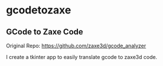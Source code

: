 # gcodetozaxe

## GCode to Zaxe Code
Original Repo: https://github.com/zaxe3d/gcode_analyzer

I create a tkinter app to easily translate gcode to zaxe3d code.

